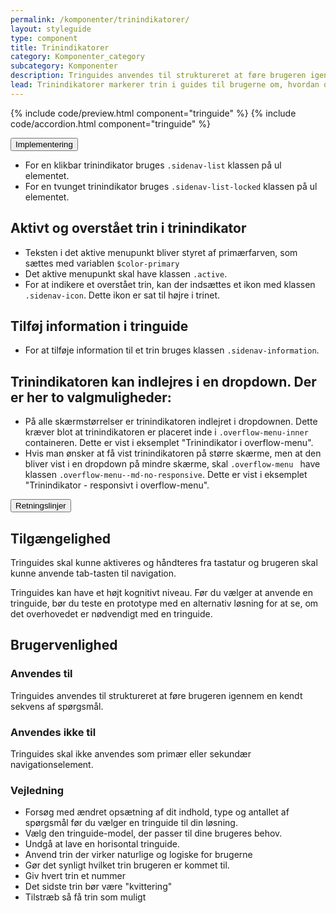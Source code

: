 ```yaml
---
permalink: /komponenter/trinindikatorer/
layout: styleguide
type: component
title: Trinindikatorer
category: Komponenter_category
subcategory: Komponenter
description: Tringuides anvendes til struktureret at føre brugeren igennem en kendt sekvens af spørgsmål.
lead: Trinindikatorer markerer trin i guides til brugerne om, hvordan de fx skal tilgå en løsning eller som fører dem igennem en kendt sekvens af spørgsmål.
---
```


{% include code/preview.html component="tringuide" %}
{% include code/accordion.html component="tringuide" %}
<div class="accordion-bordered">
  <button class="button-unstyled accordion-button"
    aria-expanded="false" aria-controls="trin-code-documentation">
    Implementering
  </button>
  <div id="trin-code-documentation" class="accordion-content">
    <section>
        <ul class="content-list">
          <li>For en klikbar trinindikator bruges <code>.sidenav-list</code> klassen på ul elementet.</li>
          <li>For en tvunget trinindikator bruges <code>.sidenav-list-locked</code> klassen på ul elementet.</li>
        </ul>
        <h2 class="h5">Aktivt og overstået trin i trinindikator</h2>
        <ul class="content-list">
          <li>Teksten i det aktive menupunkt bliver styret af primærfarven, som sættes med variablen <code>$color-primary</code></li>
          <li>Det aktive menupunkt skal have klassen <code>.active</code>.</li>
          <li>For at indikere et overstået trin, kan der indsættes et ikon med klassen <code>.sidenav-icon</code>. Dette ikon er sat til højre i trinet.</li>
        </ul>
        <h2 class="h5">Tilføj information i tringuide</h2>
        <ul class="content-list">
          <li>For at tilføje information til et trin bruges klassen <code>.sidenav-information</code>.</li>
        </ul>
        <h2 class="h5">Trinindikatoren kan indlejres i en dropdown. Der er her to valgmuligheder:</h2>
        <ul>
          <li>På alle skærmstørrelser er trinindikatoren indlejret i dropdownen. Dette kræver blot at trinindikatoren er placeret inde i <code>.overflow-menu-inner</code> containeren. Dette er vist i eksemplet "Trinindikator i overflow-menu".</li>
          <li>Hvis man ønsker at få vist trinindikatoren på større skærme, men at den bliver vist i en dropdown på mindre skærme, skal <code>.overflow-menu </code> have klassen <code>.overflow-menu--md-no-responsive</code>. Dette er vist i eksemplet "Trinindikator - responsivt i overflow-menu".</li>
        </ul>
    </section>
  </div>
</div>
<div class="accordion-bordered">
  <button class="button-unstyled accordion-button"
      aria-expanded="true" aria-controls="trin-documentation">
    Retningslinjer
  </button>
  <div id="trin-documentation" aria-hidden="false" class="accordion-content">
     <article>
        <section>
            <h2 class="h4">Tilgængelighed</h2>
            <p>Tringuides skal kunne aktiveres og håndteres fra tastatur og brugeren skal kunne anvende tab-tasten til navigation.</p>
            <p>Tringuides kan have et højt kognitivt niveau. Før du vælger at anvende en tringuide, bør du teste en prototype med en alternativ løsning for at se, om det overhovedet er nødvendigt med en tringuide. </p>    
        </section>
        <section>
            <h2 class="h4">Brugervenlighed</h2>
            <h3 class="h5">Anvendes til</h3>
            <p>Tringuides anvendes til struktureret at føre brugeren igennem en kendt sekvens af spørgsmål.</p>
            <h3 class="h5">Anvendes ikke til</h3>
            <p>Tringuides skal ikke anvendes som primær eller sekundær navigationselement.</p>
            <h3 class="h5">Vejledning</h3>                
            <ul>
                <li>Forsøg med ændret opsætning af dit indhold, type og antallet af spørgsmål før du vælger en tringuide til din løsning.</li>
                <li>Vælg den tringuide-model, der passer til dine brugeres behov.</li>
                <li>Undgå at lave en horisontal tringuide.</li>
                <li>Anvend trin der virker naturlige og logiske for brugerne</li>
                <li>Gør det synligt hvilket trin brugeren er kommet til.</li>
                <li>Giv hvert trin et nummer</li>
                <li>Det sidste trin bør være "kvittering"</li>
                <li>Tilstræb så få trin som muligt</li>
            </ul>
        </section>
    </article>
  </div>
</div>
